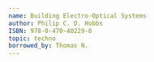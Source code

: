 ```yaml
---
name: Building Electro-Optical Systems
author: Philip C. D. Hobbs
ISBN: 978-0-470-40229-0
topic: techno
borrowed_by: Thomas N.
---
```


